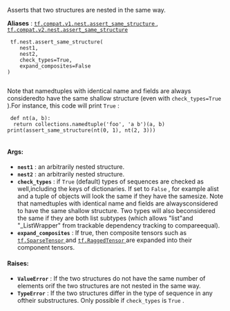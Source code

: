 Asserts that two structures are nested in the same way.

**Aliases** : [ `tf.compat.v1.nest.assert_same_structure` ](/api_docs/python/tf/nest/assert_same_structure), [ `tf.compat.v2.nest.assert_same_structure` ](/api_docs/python/tf/nest/assert_same_structure)

```
 tf.nest.assert_same_structure(
    nest1,
    nest2,
    check_types=True,
    expand_composites=False
)
 
```

Note that namedtuples with identical name and fields are always consideredto have the same shallow structure (even with  `check_types=True` ).For instance, this code will print  `True` :

```
 def nt(a, b):
  return collections.namedtuple('foo', 'a b')(a, b)
print(assert_same_structure(nt(0, 1), nt(2, 3)))
 
```

#### Args:
- **`nest1`** : an arbitrarily nested structure.
- **`nest2`** : an arbitrarily nested structure.
- **`check_types`** : if  `True`  (default) types of sequences are checked as well,including the keys of dictionaries. If set to  `False` , for example alist and a tuple of objects will look the same if they have the samesize. Note that namedtuples with identical name and fields are alwaysconsidered to have the same shallow structure. Two types will also beconsidered the same if they are both list subtypes (which allows "list"and "_ListWrapper" from trackable dependency tracking to compareequal).
- **`expand_composites`** : If true, then composite tensors such as [ `tf.SparseTensor` ](https://tensorflow.google.cn/api_docs/python/tf/sparse/SparseTensor)and [ `tf.RaggedTensor` ](https://tensorflow.google.cn/api_docs/python/tf/RaggedTensor) are expanded into their component tensors.


#### Raises:
- **`ValueError`** : If the two structures do not have the same number of elements orif the two structures are not nested in the same way.
- **`TypeError`** : If the two structures differ in the type of sequence in any oftheir substructures. Only possible if  `check_types`  is  `True` .

